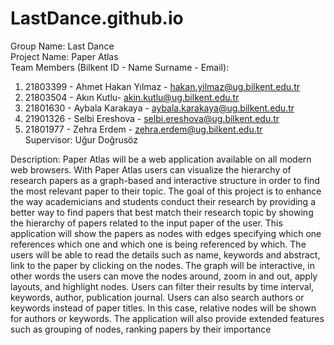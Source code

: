 # LastDance.github.io  

Group Name: Last Dance  
Project Name: Paper Atlas  
Team Members (Bilkent ID - Name Surname - Email):  
1) 21803399 - Ahmet Hakan Yılmaz - hakan.yilmaz@ug.bilkent.edu.tr  
2) 21803504 - Akın Kutlu- akin.kutlu@ug.bilkent.edu.tr  
3) 21801630 - Aybala Karakaya - aybala.karakaya@ug.bilkent.edu.tr  
4) 21901326 - Selbi Ereshova - selbi.ereshova@ug.bilkent.edu.tr  
5) 21801977 - Zehra Erdem - zehra.erdem@ug.bilkent.edu.tr  
Supervisor: Uğur Doğrusöz  

Description:
Paper Atlas will be a web application available on all modern web browsers. With Paper Atlas users can visualize the hierarchy of research papers as a graph-based and interactive structure in order to find the most relevant paper to their topic. The goal of this project is to enhance the way academicians and students conduct their research by providing a better way to find papers that best match their research topic by showing the hierarchy of papers related to the input paper of the user. This application will show the papers as nodes with edges specifying which one references which one and which one is being referenced by which. The users will be able to read the details such as name, keywords and abstract, link to the paper by clicking on the nodes. The graph will be interactive, in other words the users can move the nodes around, zoom in and out, apply layouts, and highlight nodes. Users can filter their results by time interval, keywords, author, publication journal. Users can also search authors or keywords instead of paper titles. In this case, relative nodes will be shown for authors or keywords. The application will also provide extended features such as grouping of nodes, ranking papers by their importance
